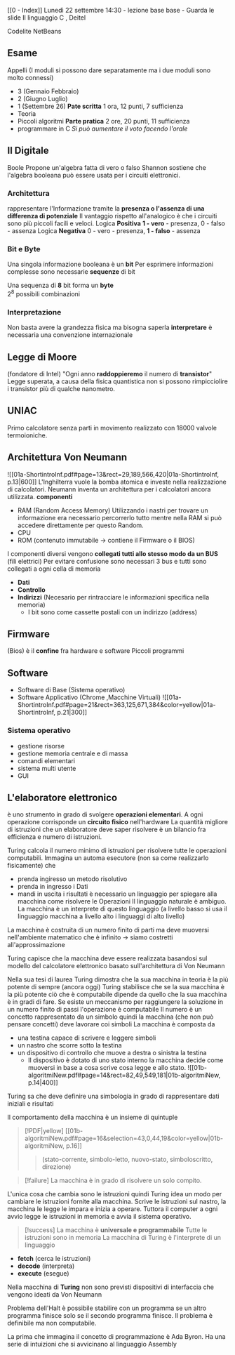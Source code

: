 [[0 - Index]]
Lunedì 22 settembre 14:30 - lezione base base - Guarda le slide
Il linguaggio C , Deitel

Codelite
NetBeans
## Esame
Appelli (I moduli si possono dare separatamente ma i due moduli sono molto connessi)
- 3 (Gennaio Febbraio)
- 2 (Giugno Luglio)
- 1 (Settembre 26)
**Pate scritta** 1 ora, 12 punti, 7 sufficienza
- Teoria
- Piccoli algoritmi
**Parte pratica** 2 ore, 20 punti, 11 sufficienza
- programmare in C
*Si può aumentare il voto facendo l'orale*
## Il Digitale
Boole Propone un'algebra fatta di vero o falso
Shannon sostiene che l'algebra booleana può essere usata per i circuiti elettronici.
### Architettura
rappresentare l'Informazione tramite la **presenza  o l'assenza di una differenza di potenziale**
Il vantaggio rispetto all'analogico è che i circuiti sono più piccoli facili e veloci.
Logica **Positiva** **1 - vero** - presenza, 0 - falso - assenza
Logica **Negativa** 0 - vero - presenza, **1 - falso** - assenza
### Bit e Byte
Una singola informazione booleana è un **bit**
Per esprimere informazioni complesse sono necessarie **sequenze** di bit

Una sequenza di **8** bit forma un  **byte**  
$2^8$  possibili combinazioni
### Interpretazione
Non basta avere la grandezza fisica ma bisogna saperla **interpretare**
è necessaria una convenzione internazionale
## Legge di Moore
(fondatore di Intel)
"Ogni anno **raddoppieremo** il numero di **transistor**"
Legge superata, a causa della fisica quantistica non si possono rimpicciolire i transistor più di qualche nanometro.
## UNIAC
Primo calcolatore senza parti in movimento realizzato con 18000 valvole termoioniche.
## Architettura Von Neumann 
![[01a-ShortintroInf.pdf#page=13&rect=29,189,566,420|01a-ShortintroInf, p.13|600]]
L'Inghilterra vuole la bomba atomica e investe nella realizzazione di calcolatori.
Neumann inventa un architettura per i calcolatori ancora utilizzata.
**componenti**
- RAM (Random Access Memory) Utilizzando i nastri per trovare un informazione era necessario percorrerlo tutto mentre nella RAM si può accedere direttamente per questo Random.
- CPU
- ROM (contenuto immutabile -> contiene il Firmware o il BIOS)

I componenti diversi vengono **collegati tutti allo stesso modo da un BUS** (fili elettrici)
Per evitare confusione sono necessari 3 bus e tutti sono collegati a ogni cella di memoria
- **Dati**
- **Controllo** 
- **Indirizzi** (Necesario per rintracciare le informazioni specifica nella memoria)
	- I bit sono come cassette postali con un indirizzo (address)
## Firmware 
(Bios)
è il **confine** fra hardware e software
Piccoli programmi
## Software
- Software di Base (Sistema operativo)
- Software Applicativo (Chrome ,Macchine Virtuali)
![[01a-ShortintroInf.pdf#page=21&rect=363,125,671,384&color=yellow|01a-ShortintroInf, p.21|300]]
### Sistema operativo
- gestione risorse
- gestione memoria centrale e di massa
- comandi elementari
- sistema multi utente
- GUI
## L'elaboratore elettronico
è uno strumento in grado di svolgere **operazioni elementari**.
A ogni operazione corrisponde un **circuito fisico** nell'hardware
La quantità migliore di istruzioni che un elaboratore deve saper risolvere è un bilancio fra efficienza e numero di istruzioni.

Turing calcola il numero minimo di istruzioni per risolvere tutte le operazioni computabili.
Immagina un automa esecutore (non sa come realizzarlo fisicamente) che
-  prenda ingiresso un metodo risolutivo
- prenda in ingresso i Dati
- mandi in uscita i risultati
è necessario un linguaggio per spiegare alla macchina come risolvere le Operazioni
Il linguaggio naturale è ambiguo.
La macchina è un interprete di questo linguaggio (a livello basso si usa il linguaggio macchina a livello alto i linguaggi di alto livello)

La macchina è costruita di un numero finito di parti ma deve muoversi nell'ambiente matematico che è infinito -> siamo costretti all'approssimazione

Turing capisce che la macchina deve essere realizzata basandosi sul modello del calcolatore elettronico basato sull'architettura di Von Neumann

Nella sua tesi di laurea Turing dimostra che la sua macchina in teoria è la più potente di sempre (ancora oggi)
Turing stabilisce che se la sua macchina è la più potente ciò che è computabile dipende da quello che la sua macchina è in gradi di fare.
Se esiste un meccanismo per raggiungere la soluzione in un numero finito di passi l'operazione è computabile
Il numero è un concetto rappresentato da un simbolo quindi la macchina (che non può pensare concetti) deve lavorare coi simboli
La macchina è composta da
- una testina capace di scrivere e leggere simboli
- un nastro che scorre sotto la testina
- un dispositivo di controllo che muove a destra o sinistra la testina
	- Il dispositivo è dotato di uno stato interno
	la macchina decide come muoversi in base a cosa scrive cosa legge e allo stato.
![[01b-algoritmiNew.pdf#page=14&rect=82,49,549,181|01b-algoritmiNew, p.14|400]]

Turing sa che deve definire una simbologia in grado di rappresentare dati iniziali e risultati

Il comportamento della macchina è un insieme di quintuple 
> [!PDF|yellow] [[01b-algoritmiNew.pdf#page=16&selection=43,0,44,19&color=yellow|01b-algoritmiNew, p.16]]
> > (stato-corrente, simbolo-letto, nuovo-stato, simboloscritto, direzione)
> 

> [!failure]
> La macchina è in grado di risolvere un solo compito.

L'unica cosa che cambia sono le istruzioni quindi Turing idea un modo per cambiare le istruzioni fornite alla macchina.
Scrive le istruzioni sul nastro, la macchina le legge le impara e inizia a operare.
Tuttora il computer a ogni avvio legge le istruzioni in memoria e avvia il sistema operativo.
> [!success]
> La macchina è **universale e programmabile**
> Tutte le istruzioni sono in memoria
> La macchina di Turing è l'interprete di un linguaggio

-  **fetch** (cerca le istruzioni)
- **decode** (interpreta)
- **execute** (esegue)

Nella macchina di **Turing** non sono previsti dispositivi di interfaccia che vengono ideati da Von Neumann

Problema dell'Halt
è possibile stabilire con un programma se un altro programma finisce solo se il secondo programma finisce.
Il problema è definibile ma non computabile.

La prima che immagina il concetto di programmazione è Ada Byron.
Ha una serie di intuizioni che si avvicinano al linguaggio Assembly